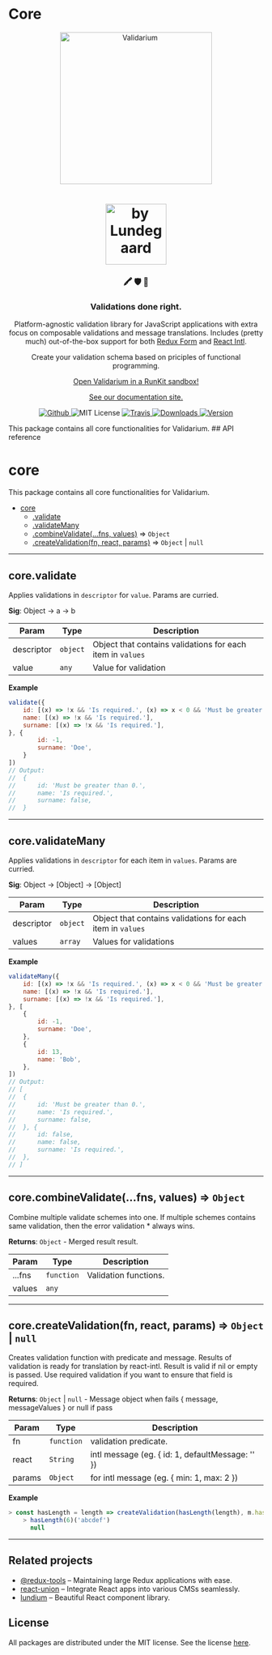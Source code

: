 # Core
 <p align="center">
  <a href="https://validarium.js.org">
    <img alt="Validarium" src="https://validarium.js.org/_media/logo.png" width="300" />
  </a>
</p>

<h1 align="center">
  <a href="https://lundegaard.eu">
    <img alt="by Lundegaard" src="https://validarium.js.org/_media/by-lundegaard.png" width="120" />
  </a>
</h1>

<h3 align="center">
🖍️ 🛡  🚀
</h3>

<h3 align="center">
Validations done right.
</h3>

<p align="center">
Platform-agnostic validation library for JavaScript applications with extra focus on composable validations and message translations. Includes (pretty much) out-of-the-box support for both <a href="https://redux-form.com/">Redux Form</a> and <a href="https://github.com/formatjs/react-intl">React Intl</a>.
</p>

<p align="center">
Create your validation schema based on priciples of functional programming.
</p>

<p align="center">
<a href="https://runkit.com/aizerin/validarium">Open Validarium in a RunKit sandbox!</a>
</p>

<p align="center">
<a href="https://validarium.js.org">See our documentation site.</a>
</p>

<p align="center">
  <a href="https://github.com/lundegaard/validarium">
    <img src="https://flat.badgen.net/badge/-/github?icon=github&label" alt="Github" />
  </a>

  <img src="https://flat.badgen.net/badge/license/MIT/blue" alt="MIT License" />

  <a href="https://travis-ci.org/lundegaard/validarium">
    <img src="https://img.shields.io/travis/lundegaard/validarium/master.svg?style=flat-square" alt="Travis" />
  </a>

  <a href="https://npmjs.com/package/validarium">
    <img src="https://img.shields.io/npm/dm/@validarium/core.svg" alt="Downloads" />
  </a>

  <a href="https://npmjs.com/package/validarium">
    <img src="https://flat.badgen.net/npm/v/validarium" alt="Version" />
  </a>
</p>
This package contains all core functionalities for Validarium.
## API reference
 <a name="module_core"></a>

# core
This package contains all core functionalities for Validarium.


* [core](#module_core)
    * [.validate](#module_core.validate)
    * [.validateMany](#module_core.validateMany)
    * [.combineValidate(...fns, values)](#module_core.combineValidate) ⇒ <code>Object</code>
    * [.createValidation(fn, react, params)](#module_core.createValidation) ⇒ <code>Object</code> \| <code>null</code>


* * *

<a name="module_core.validate"></a>

## core.validate
Applies validations in `descriptor` for `value`.
Params are curried.

**Sig**: Object -> a -> b  

| Param | Type | Description |
| --- | --- | --- |
| descriptor | <code>object</code> | Object that contains validations for each item in `values` |
| value | <code>any</code> | Value for validation |

**Example**  
```js
validate({
	id: [(x) => !x && 'Is required.', (x) => x < 0 && 'Must be greater than 0.'],
	name: [(x) => !x && 'Is required.'],
	surname: [(x) => !x && 'Is required.'],
}, {
		id: -1,
		surname: 'Doe',
	}
])
// Output:
// 	{
// 		id: 'Must be greater than 0.',
// 		name: 'Is required.',
// 		surname: false,
// 	}
```

* * *

<a name="module_core.validateMany"></a>

## core.validateMany
Applies validations in `descriptor` for each item in `values`.
Params are curried.

**Sig**: Object -> [Object] -> [Object]  

| Param | Type | Description |
| --- | --- | --- |
| descriptor | <code>object</code> | Object that contains validations for each item in `values` |
| values | <code>array</code> | Values for validations |

**Example**  
```js
validateMany({
	id: [(x) => !x && 'Is required.', (x) => x < 0 && 'Must be greater than 0.'],
	name: [(x) => !x && 'Is required.'],
	surname: [(x) => !x && 'Is required.'],
}, [
	{
		id: -1,
		surname: 'Doe',
	},
	{
		id: 13,
		name: 'Bob',
	},
])
// Output:
// [
// 	{
// 		id: 'Must be greater than 0.',
// 		name: 'Is required.',
// 		surname: false,
// 	}, {
// 		id: false,
// 		name: false,
// 		surname: 'Is required.',
// 	},
// ]
```

* * *

<a name="module_core.combineValidate"></a>

## core.combineValidate(...fns, values) ⇒ <code>Object</code>
Combine multiple validate schemes into one. If multiple schemes contains same validation, then the error validation * always wins.

**Returns**: <code>Object</code> - Merged result result.  

| Param | Type | Description |
| --- | --- | --- |
| ...fns | <code>function</code> | Validation functions. |
| values | <code>any</code> |  |


* * *

<a name="module_core.createValidation"></a>

## core.createValidation(fn, react, params) ⇒ <code>Object</code> \| <code>null</code>
Creates validation function with predicate and message.
Results of validation is ready for translation by react-intl.
Result is valid if nil or empty is passed. Use required validation if you want to ensure that field is required.

**Returns**: <code>Object</code> \| <code>null</code> - Message object when fails { message, messageValues } or null if pass  

| Param | Type | Description |
| --- | --- | --- |
| fn | <code>function</code> | validation predicate. |
| react | <code>String</code> | intl message (eg. { id: 1, defaultMessage: '' }) |
| params | <code>Object</code> | for intl message (eg. { min: 1, max: 2 }) |

**Example**  
```js
> const hasLength = length => createValidation(hasLength(length), m.hasLength, { length })
	> hasLength(6)('abcdef')
	  null
```

* * *




## Related projects

- [@redux-tools](https://github.com/lundegaard/redux-tools) – Maintaining large Redux applications with ease.
- [react-union](https://github.com/lundegaard/react-union) – Integrate React apps into various CMSs seamlessly.
- [lundium](https://github.com/lundegaard/lundium) – Beautiful React component library.

## License

All packages are distributed under the MIT license. See the license [here](https://github.com/lundegaard/validarium/blob/master/LICENSE).